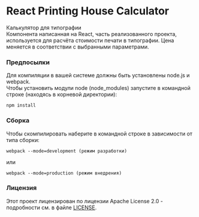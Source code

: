 # React Printing House Calculator

Калькулятор для типографии  
Компонента написанная на React, часть реализованного проекта, используется для расчёта стоимости печати в типографии. Цена меняется в соответствии с выбранными параметрами.

### Предпосылки

Для компиляции в вашей системе должны быть установлены node.js и webpack.  
Чтобы установить модули node (node_modules) запустите в командной строке (находясь в корневой директории):  
```
npm install
```

### Сборка

Чтобы скомпилировать наберите в командной строке в зависимости от типа сборки:  
```
webpack --mode=development (режим разработки)  
```
или  
```
webpack --mode=production (режим внедрения)
```

### Лицензия

Этот проект лицензирован по лицензии Apache License 2.0 - подробности см. в файле [LICENSE](LICENSE).